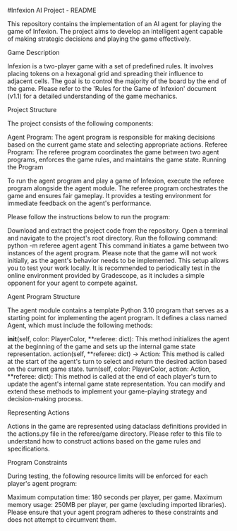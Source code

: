 #Infexion AI Project - README

This repository contains the implementation of an AI agent for playing the game of Infexion. The project aims to develop an intelligent agent capable of making strategic decisions and playing the game effectively.

Game Description

Infexion is a two-player game with a set of predefined rules. It involves placing tokens on a hexagonal grid and spreading their influence to adjacent cells. The goal is to control the majority of the board by the end of the game. Please refer to the 'Rules for the Game of Infexion' document (v1.1) for a detailed understanding of the game mechanics.

Project Structure

The project consists of the following components:

Agent Program: The agent program is responsible for making decisions based on the current game state and selecting appropriate actions.
Referee Program: The referee program coordinates the game between two agent programs, enforces the game rules, and maintains the game state.
Running the Program

To run the agent program and play a game of Infexion, execute the referee program alongside the agent module. The referee program orchestrates the game and ensures fair gameplay. It provides a testing environment for immediate feedback on the agent's performance.

Please follow the instructions below to run the program:

Download and extract the project code from the repository.
Open a terminal and navigate to the project's root directory.
Run the following command: python -m referee agent agent
This command initiates a game between two instances of the agent program. Please note that the game will not work initially, as the agent's behavior needs to be implemented. This setup allows you to test your work locally. It is recommended to periodically test in the online environment provided by Gradescope, as it includes a simple opponent for your agent to compete against.

Agent Program Structure

The agent module contains a template Python 3.10 program that serves as a starting point for implementing the agent program. It defines a class named Agent, which must include the following methods:

__init__(self, color: PlayerColor, **referee: dict): This method initializes the agent at the beginning of the game and sets up the internal game state representation.
action(self, **referee: dict) -> Action: This method is called at the start of the agent's turn to select and return the desired action based on the current game state.
turn(self, color: PlayerColor, action: Action, **referee: dict): This method is called at the end of each player's turn to update the agent's internal game state representation.
You can modify and extend these methods to implement your game-playing strategy and decision-making process.

Representing Actions

Actions in the game are represented using dataclass definitions provided in the actions.py file in the referee/game directory. Please refer to this file to understand how to construct actions based on the game rules and specifications.

Program Constraints

During testing, the following resource limits will be enforced for each player's agent program:

Maximum computation time: 180 seconds per player, per game.
Maximum memory usage: 250MB per player, per game (excluding imported libraries).
Please ensure that your agent program adheres to these constraints and does not attempt to circumvent them.


